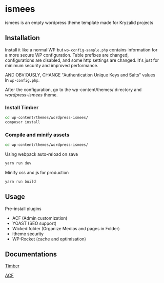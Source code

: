 # ismees

ismees is an empty wordpress theme template made for Kryzalid projects

## Installation

Install it like a normal WP but `wp-config-sample.php` contains information for a more secure WP configuration.
Table prefixes are changed, configurations are disabled, and some http settings are changed.
It's just for minimum security and improved performance.

AND OBVIOUSLY, CHANGE "Authentication Unique Keys and Salts" values in `wp-config.php`.

After the configuration, go to the wp-content/themes/ directory and *wordpress-ismees* theme.

### Install Timber

```bash
cd wp-content/themes/wordpress-ismees/
composer install
```

### Compile and minify assets

```bash
cd wp-content/themes/wordpress-ismees/
```

Using webpack auto-reload on save
```bash
yarn run dev
```

Minify css and js for production
```bash
yarn run build
```

## Usage

Pre-install plugins

* ACF (Admin customization)
* YOAST (SEO support)
* Wicked folder (Organize Medias and pages in Folder)
* itheme security
* WP-Rocket (cache and optimisation)

## Documentations
[Timber](https://timber.github.io/docs/)

[ACF](https://www.advancedcustomfields.com/resources/)
